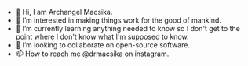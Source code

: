 - 👋 Hi, I am Archangel Macsika.
- 👀 I’m interested in making things work for the good of mankind.
- 🌱 I’m currently learning anything needed to know so I don't get to the point where I don't know what I'm supposed to know.
- 💞️ I’m looking to collaborate on open-source software.
- 📫 How to reach me @drmacsika on instagram.

<!---
drmacsika/drmacsika is a ✨ special ✨ repository because its `README.md` (this file) appears on your GitHub profile.
You can click the Preview link to take a look at your changes.
--->
